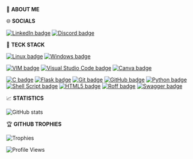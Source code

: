 📝 **ABOUT ME**

🌐 **SOCIALS**

[![LinkedIn badge](https://img.shields.io/badge/-LinkedIn-0077B5?style=flat&logo=linkedin&logoColor=white)](https://www.linkedin.com)
[![Discord badge](https://img.shields.io/badge/-Discord-7289DA?style=flat&logo=discord&logoColor=white)](https://discord.com)


🔨 **TECK STACK**

[![Linux badge](https://img.shields.io/badge/-Linux-FCC624?style=flat&logo=linux&logoColor=white)](https://www.linux.org)
[![Windows badge](https://img.shields.io/badge/-Windows-0078D6?style=flat&logo=windows&logoColor=white)](https://www.microsoft.com/windows)

[![VIM badge](https://img.shields.io/badge/-VIM-199f00?style=flat&logo=vim&logoColor=white)](https://www.vim.org)
[![Visual Studio Code badge](https://img.shields.io/badge/-Visual%20Studio%20Code-007ACC?style=flat&logo=visualstudiocode&logoColor=white)](https://code.visualstudio.com)
[![Canva badge](https://img.shields.io/badge/-Canva-00C4CC?style=flat&logo=canva&logoColor=white)](https://www.canva.com/)

[![C badge](https://img.shields.io/badge/-C-00599C?style=flat&logo=c&logoColor=white)](https://en.wikipedia.org/wiki/C_(programming_language))
[![Flask badge](https://img.shields.io/badge/-Flask-000000?style=flat&logo=flask&logoColor=white)](https://flask.palletsprojects.com/)
[![Git badge](https://img.shields.io/badge/-Git-F05032?style=flat&logo=git&logoColor=white)](https://git-scm.com)
[![GitHub badge](https://img.shields.io/badge/-GitHub-181717?style=flat&logo=github&logoColor=white)](https://github.com)
[![Python badge](https://img.shields.io/badge/-Python-3776AB?style=flat&logo=python&logoColor=white)](https://www.python.org)
[![Shell Script badge](https://img.shields.io/badge/-Shell%20Script-4EAA25?style=flat&logo=gnu-bash&logoColor=white)](https://www.gnu.org/software/bash/)
[![HTML5 badge](https://img.shields.io/badge/-HTML5-E34F26?style=flat&logo=html5&logoColor=white)](https://www.w3schools.com/html/)
[![Roff badge](https://img.shields.io/badge/-Roff-F5F5F0?style=flat&logo=roff&logoColor=white)](https://www.gnu.org/software/groff/)
[![Swagger badge](https://img.shields.io/badge/-Swagger-85EA2D?style=flat&logo=swagger&logoColor=white)](https://swagger.io/)

📈 **STATISTICS**

![GitHub stats](https://github-readme-stats.vercel.app/api?username=HSHKZ&show_icons=true&theme=radical)

🏆 **GITHUB TROPHIES**

![Trophies](https://github-profile-trophy.vercel.app/?username=HSHKZ&theme=radical&no-frame=true&row=1&column=4&margin-w=15&margin-h=15)

![Profile Views](https://img.shields.io/badge/Profile%20Views-<NUMBER>-blue)
